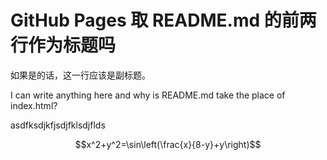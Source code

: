 # GitHub Pages 取 README.md 的前两行作为标题吗
如果是的话，这一行应该是副标题。

I can write anything here and why is README.md take the place of index.html?

asdfksdjkfjsdjfklsdjflds

$$x^2+y^2=\sin\left(\frac{x}{8-y}+y\right)$$
